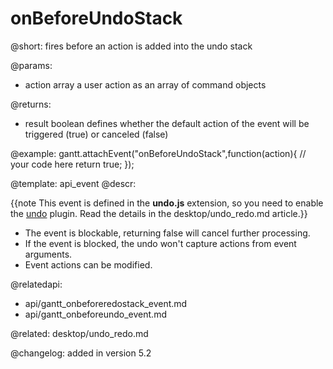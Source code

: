onBeforeUndoStack
=============

@short:
	fires before an action is added into the undo stack

@params:
- action		array			a user action as an array of command objects


@returns:
- result     boolean       defines whether the default action of the event will be triggered (true) or canceled (false) 


@example:
gantt.attachEvent("onBeforeUndoStack",function(action){
    // your code here
    return true;
});


@template:	api_event
@descr:

{{note This event is defined in the **undo.js** extension, so you need to enable the [undo](desktop/extensions_list.md#undo) plugin. Read the details in the desktop/undo_redo.md article.}}


- The event is blockable, returning false will cancel further processing.
- If the event is blocked, the undo won't capture actions from event arguments.
- Event actions can be modified.

@relatedapi:
- api/gantt_onbeforeredostack_event.md
- api/gantt_onbeforeundo_event.md

@related:
desktop/undo_redo.md

@changelog:
added in version 5.2